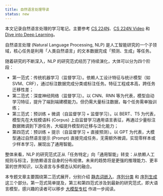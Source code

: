 ```yaml
---
title: 自然语言处理导读
status: new
---
```


本文记录自然语言处理的学习笔记。主要参考 [CS 224N](https://web.stanford.edu/class/cs224n/index.html)、[CS 224N Video](https://www.bilibili.com/video/BV1U5RNYgEfp) 和 [Dive into Deep Learning](https://zh.d2l.ai/chapter_natural-language-processing-pretraining/index.html)。

自然语言处理 (Natural Language Processing, NLP) 是人工智能研究的一个子领域，核心任务是利用「人类自然语言」的文本数据完成「预测、生成」等任务。

随着研究的不断深入，NLP 的研究范式经历了持续演化，大体可以分为四个阶段：

- 第一范式：传统机器学习（监督学习）。依赖人工设计特征与统计模型（如 SVM、CRF），通过标注数据完成分类或标注任务。特征工程成本高，跨任务迁移性差；
- 第二范式：深度神经网络（监督学习）。以 CNN、RNN 等为代表，模型自动学习特征，提升了端到端建模能力。但仍需大量标注数据，每个任务需单独训练；
- 第三范式：预训练 + 微调（自监督学习 + 监督学习）。以 BERT、T5 为代表，模型先在大规模语料 (Corpus) 上自监督学习通用语言表征，再通过少量标注数据微调到下游任务，大幅提升模型的迁移与泛化能力；
- 第四范式：预训练 + 提示（自监督学习 + 直接预测）。以 GPT 为代表，大模型通过自然语言提示 (Prompt) 直接完成任务，无需额外微调，实现零样本或少样本学习，展现出了通用智能。

整体来看，NLP 的研究范式正从「任务特定」向「通用智能」转变：从依赖人工规则与标注，到依赖语言自身的分布规律。未来的趋势将是更强的推理能力、更丰富的世界知识，以及语言与多模态认知的融合。

本专题文章主要围绕第二范式展开，分别介绍 [静态词嵌入](./word-embedding.md)、[序列分类](./sequence-classification.md) 和 [序列生成](./sequence-generation.md) 这三个部分。第一范式简单提及，第三和第四范式涉及到最新的研究范式，即大语言模型，感兴趣的读者可以移步 [大模型专栏](../../../llm/index.md) 作进一步阅读。
